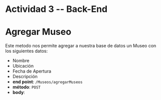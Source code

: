 # Actividad 3 -- Back-End

# **Agregar Museo** 
Este metodo nos permite agregar a nuestra base de datos un Museo con los siguientes datos:
* Nombre
 * Ubicación
 * Fecha de Apertura
 * Descripción
* **end point**: `/Museos/agregarMuseos`
* **método**: `POST`
* **body**:  
